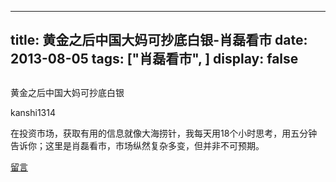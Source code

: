 
---
title:  黄金之后中国大妈可抄底白银-肖磊看市
date: 2013-08-05
tags: ["肖磊看市", ]
display: false
---


## 



黄金之后中国大妈可抄底白银




kanshi1314




在投资市场，获取有用的信息就像大海捞针，我每天用18个小时思考，用五分钟告诉你；这里是肖磊看市，市场纵然复杂多变，但并非不可预期。










[留言](javascript:;)



